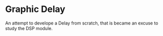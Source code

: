 # Graphic Delay

An attempt to develope a Delay from scratch, that is became an excuse to study the DSP module.
